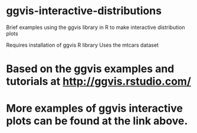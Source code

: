 # ggvis-interactive-distributions
Brief examples using the ggvis library in R to make interactive distribution plots

Requires installation of ggvis R library
Uses the mtcars dataset

# Based on the ggvis examples and tutorials at http://ggvis.rstudio.com/
# More examples of ggvis interactive plots can be found at the link above.
